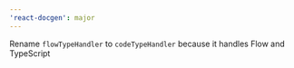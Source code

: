 ```yaml
---
'react-docgen': major
---
```


Rename `flowTypeHandler` to `codeTypeHandler` because it handles Flow and TypeScript
